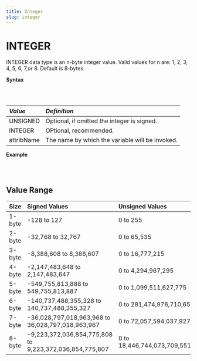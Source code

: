 ```yaml
---
title: Integer
slug: integer
---
```


# INTEGER

INTEGER data type is an n-byte integer value. Valid values for n are: 1, 2, 3, 4, 5, 6, 7,or 8. Default is 8-bytes.

**Syntax**
<pre>
<EclCode
code="[UNSIGNED] INTEGER attribName">
</EclCode>
</pre>

| _Value_ | _Definition_ |
| :- | :- |
| UNSIGNED | Optional, if omitted the integer is signed. |
| INTEGER | OPtional, recommended. |
| attribName | The name by which the variable will be invoked. |

**Example**
<pre>
    <EclCode
    id="TypeInt_Exp"
    tryMe="TypeInt_Exp"
    code="/* INTEGER Examples. */

    INTEGER Val1 := 12;
    INTEGER Val2 := 12.5;

    // Notice the decimal point isn't in the result
    Val1 + Val2;

    Val3 := 67;
    Val4 := 10;

    Val3 * Val4;">
    </EclCode>
</pre>

## Value Range

| Size | Signed Values | Unsigned Values |
| :- | :- | :- |
| 1-byte | -128 to 127 | 0 to 255 |
| 2-byte | -32,768 to 32,767 | 0 to 65,535 |
| 3-byte | -8,388,608 to 8,388,607 | 0 to 16,777,215 |
| 4-byte | -2,147,483,648 to 2,147,483,647 | 0 to 4,294,967,295 |
| 5-byte | -549,755,813,888 to 549,755,813,887 | 0 to 1,099,511,627,775 |
| 6-byte | -140,737,488,355,328 to 140,737,488,355,327 | 0 to 281,474,976,710,655 |
| 7-byte | -36,028,797,018,963,968 to 36,028,797,018,963,967 | 0 to 72,057,594,037,927,935 |
| 8-byte | -9,223,372,036,854,775,808 to 9,223,372,036,854,775,807 | 0 to 18,446,744,073,709,551,615 |
